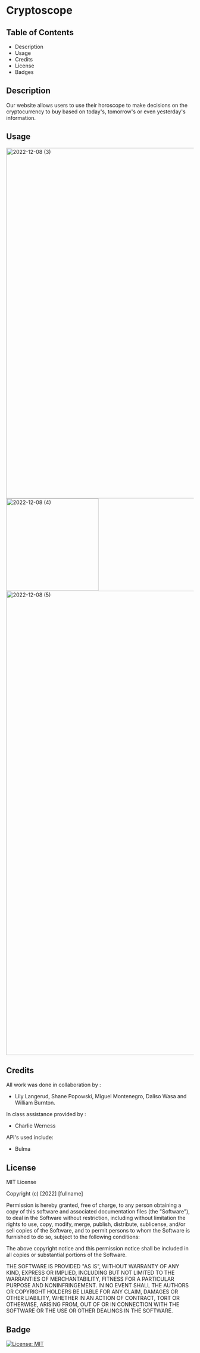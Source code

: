 # Cryptoscope

## Table of Contents 
* Description
* Usage
* Credits
* License
* Badges

## Description
Our website allows users to use their horoscope to make decisions on the cryptocurrency to buy based on today's, tomorrow's or even yesterday's information.


## Usage
<img width="940" alt="2022-12-08 (3)" src="https://user-images.githubusercontent.com/104108239/206606210-4dd86987-afaf-42eb-b2ea-bcf5fbbb96e8.png">
<img width="248" alt="2022-12-08 (4)" src="https://user-images.githubusercontent.com/104108239/206606124-5d326e04-70fa-4542-88e7-deff94d8a0df.png">
<img width="1245" alt="2022-12-08 (5)" src="https://user-images.githubusercontent.com/104108239/206606094-46290a5b-f3c6-4f97-9eb7-9aa2d2b6d7fc.png">




## Credits
All work was done in collaboration by :
* Lily Langerud, Shane Popowski, Miguel Montenegro, Daliso Wasa and William Burnton.

In class assistance provided by :
* Charlie Werness

API's used include:
* Bulma



## License

MIT License

Copyright (c) [2022] [fullname]

Permission is hereby granted, free of charge, to any person obtaining a copy
of this software and associated documentation files (the "Software"), to deal
in the Software without restriction, including without limitation the rights
to use, copy, modify, merge, publish, distribute, sublicense, and/or sell
copies of the Software, and to permit persons to whom the Software is
furnished to do so, subject to the following conditions:

The above copyright notice and this permission notice shall be included in all
copies or substantial portions of the Software.

THE SOFTWARE IS PROVIDED "AS IS", WITHOUT WARRANTY OF ANY KIND, EXPRESS OR
IMPLIED, INCLUDING BUT NOT LIMITED TO THE WARRANTIES OF MERCHANTABILITY,
FITNESS FOR A PARTICULAR PURPOSE AND NONINFRINGEMENT. IN NO EVENT SHALL THE
AUTHORS OR COPYRIGHT HOLDERS BE LIABLE FOR ANY CLAIM, DAMAGES OR OTHER
LIABILITY, WHETHER IN AN ACTION OF CONTRACT, TORT OR OTHERWISE, ARISING FROM,
OUT OF OR IN CONNECTION WITH THE SOFTWARE OR THE USE OR OTHER DEALINGS IN THE
SOFTWARE.

## Badge
[![License: MIT](https://img.shields.io/badge/License-MIT-yellow.svg)](https://opensource.org/licenses/MIT)
